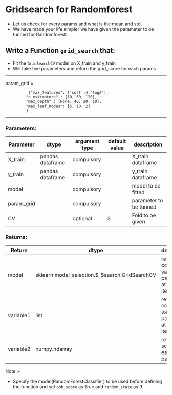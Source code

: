 # Gridsearch for Randomforest

* Let us check for every params and what is the mean and std.
* We have made your life simpler we have given the parameter to be tunned for Randomforest:

## Write a Function `grid_search` that:
- Fit the `GridSearchCV` model on X_train and y_train
- Will take five parameters and return the grid_score for each params 
***
param_grid = 

              {"max_features": ['sqrt',4,"log2"],
             "n_estimators" : [10, 50, 120],
             "max_depth" : [None, 40, 20, 10],
             "max_leaf_nodes": [5, 10, 2]
             }
***

### Parameters:

| Parameter | dtype | argument type | default value | description |
| --- | --- | --- | --- | --- | 
| X_train | pandas dataframe | compulsory | | X_train dataframe |
| y_train | pandas dataframe | compulsory | | y_train dataframe |
| model |  | compulsory | | model to be fitted |
| param_grid | | compulsory | | parameter to be tunned |
| CV | | optional | 3 | Fold to be given |



### Returns:
| Return | dtype | description |
| --- | --- | --- | 
| model | sklearn.model_selection.$_$search.GridSearchCV | returns list containing values of param_grid at each iteration|
| variable1 | list | returns list containing values of param_grid at each iteration|
| variable2 | numpy.ndarray | returns score for each param_grid |



Note :-
- Specify the model(RandomForestClassifier) to be used before defining the function and set `oob_score` as True 
and `random_state` as 9.
